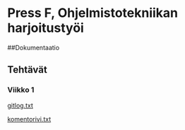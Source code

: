 # Press F, Ohjelmistotekniikan harjoitustyöi
##Dokumentaatio
## Tehtävät
### Viikko 1
[gitlog.txt](https://github.com/akirataguchi115/ot-harjoitustyo/blob/master/laskarit/viikko1/gitlog.txt)

[komentorivi.txt](https://github.com/akirataguchi115/ot-harjoitustyo/blob/master/laskarit/viikko1/komentorivi.txt)
